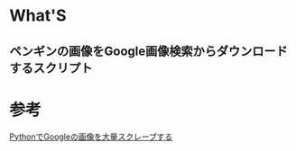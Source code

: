 # What'S
## ペンギンの画像をGoogle画像検索からダウンロードするスクリプト

# 参考
<a href="https://qiita.com/Jixjia/items/881c03c50c6f07b0b6ab">PythonでGoogleの画像を大量スクレープする</a>